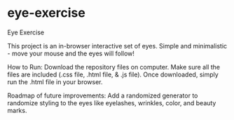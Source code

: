 # eye-exercise
Eye Exercise

This project is an in-browser interactive set of eyes. Simple and minimalistic - move your mouse and the eyes will follow!

How to Run: Download the repository files on computer. Make sure all the files are included (.css file, .html file, & .js file). Once downloaded, simply run the .html file in your browser.

Roadmap of future improvements: Add a randomized generator to randomize styling to the eyes like eyelashes, wrinkles, color, and beauty marks. 
